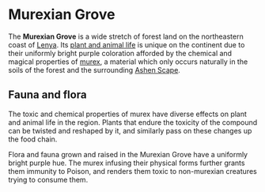 # Murexian Grove

The **Murexian Grove** is a wide stretch of forest land on the northeastern coast of [Lenya](lenya.md). Its [plant and animal life](../../../ch-6-mote-bestiary/murexian-creature.md) is unique on the continent due to their uniformly bright purple coloration afforded by the chemical and magical properties of [murex](../../../ch-5-mote-treasures/murex/murex.md), a material which only occurs naturally in the soils of the forest and the surrounding [Ashen Scape](ashen-scape.md).

## Fauna and flora

The toxic and chemical properties of murex have diverse effects on plant and animal life in the region. Plants that endure the toxicity of the compound can be twisted and reshaped by it, and similarly pass on these changes up the food chain.

Flora and fauna grown and raised in the Murexian Grove have a uniformly bright purple hue. The murex infusing their physical forms further grants them immunity to Poison, and renders them toxic to non-murexian creatures trying to consume them.

